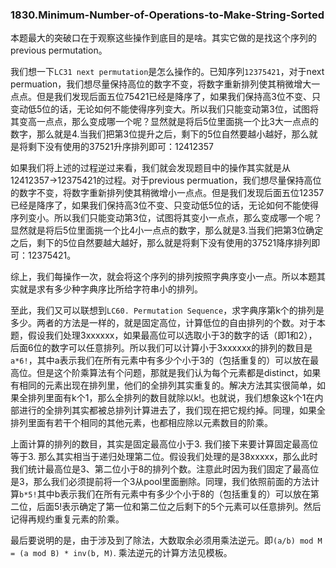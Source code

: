 ### 1830.Minimum-Number-of-Operations-to-Make-String-Sorted

本题最大的突破口在于观察这些操作到底目的是啥。其实它做的是找这个序列的previous permutation。

我们想一下```LC31 next permutation```是怎么操作的。已知序列```12375421```，对于next permuation，我们想尽量保持高位的数字不变，将数字重新排列使其稍微增大一点点。但是我们发现后面五位75421已经是降序了，如果我们保持高3位不变、只变动低5位的话，无论如何不能使得序列变大。所以我们只能变动第3位，试图将其变高一点点，那么变成哪一个呢？显然就是将后5位里面挑一个比3大一点点的数字，那么就是4.当我们把第3位提升之后，剩下的5位自然要越小越好，那么就是将剩下没有使用的37521升序排列即可：12412357

如果我们将上述的过程逆过来看，我们就会发现题目中的操作其实就是从12412357->12375421的过程。对于previous permuation，我们想尽量保持高位的数字不变，将数字重新排列使其稍微增小一点点。但是我们发现后面五位12357已经是降序了，如果我们保持高3位不变、只变动低5位的话，无论如何不能使得序列变小。所以我们只能变动第3位，试图将其变小一点点，那么变成哪一个呢？显然就是将后5位里面挑一个比4小一点点的数字，那么就是3.当我们把第3位确定之后，剩下的5位自然要越大越好，那么就是将剩下没有使用的37521降序排列即可：12375421。

综上，我们每操作一次，就会将这个序列的排列按照字典序变小一点。所以本题其实就是求有多少种字典序比所给字符串小的排列。

至此，我们又可以联想到```LC60. Permutation Sequence```，求字典序第k个的排列是多少。两者的方法是一样的，就是固定高位，计算低位的自由排列的个数。对于本题，假设我们处理3xxxxxx，如果最高位可以选取小于3的数字的话（即1和2），后面6位的数字可以任意排列。所以我们可以计算小于3xxxxxx的排列的数目是```a*6!```，其中a表示我们在所有元素中有多少个小于3的（包括重复的）可以放在最高位。但是这个阶乘算法有个问题，那就是我们认为每个元素都是distinct，如果有相同的元素出现在排列里，他们的全排列其实重复的。解决方法其实很简单，如果全排列里面有k个1，那么全排列的数目就除以k!。也就说，我们想象这k个1在内部进行的全排列其实都被总排列计算进去了，我们现在把它规约掉。同理，如果全排列里面有若干个相同的其他元素，也都相应除以元素数目的阶乘。

上面计算的排列的数目，其实是固定最高位小于3. 我们接下来要计算固定最高位等于3. 那么其实相当于递归处理第二位。假设我们处理的是38xxxxx，那么此时我们统计最高位是3、第二位小于8的排列个数。注意此时因为我们固定了最高位是3，那么我们必须提前将一个3从pool里面删除。同理，我们依照前面的方法计算```b*5!```其中b表示我们在所有元素中有多少个小于8的（包括重复的）可以放在第二位，后面5!表示确定了第一位和第二位之后剩下的5个元素可以任意排列。然后记得再规约重复元素的阶乘。

最后要说明的是，由于涉及到了除法，大数取余必须用乘法逆元。即```(a/b) mod M = (a mod B) * inv(b, M)```. 乘法逆元的计算方法见模板。
